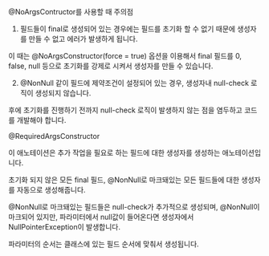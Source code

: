 @NoArgsContructor를 사용할 때 주의점
 

1. 필드들이 final로 생성되어 있는 경우에는 필드를 초기화 할 수 없기 때문에 생성자를 만들 수 없고 에러가 발생하게 됩니다.

 

이 때는 @NoArgsConstructor(force = true) 옵션을 이용해서 final 필드를 0, false, null 등으로 초기화를 강제로 시켜서 생성자를 만들 수 있습니다.

 

2. @NonNull 같이 필드에 제약조건이 설정되어 있는 경우, 생성자내 null-check 로직이 생성되지 않습니다.

 

후에 초기화를 진행하기 전까지 null-check 로직이 발생하지 않는 점을 염두하고 코드를 개발해야 합니다.

 

@RequiredArgsConstructor
 

이 애노테이션은 추가 작업을 필요로 하는 필드에 대한 생성자를 생성하는 애노테이션입니다.

 

초기화 되지 않은 모든 final 필드, @NonNull로 마크돼있는 모든 필드들에 대한 생성자를 자동으로 생성해줍니다.

 

@NonNull로 마크돼있는 필드들은 null-check가 추가적으로 생성되며, @NonNull이 마크되어 있지만, 파라미터에서 null값이 들어온다면 생성자에서 NullPointerException이 발생합니다.

 

파라미터의 순서는 클래스에 있는 필드 순서에 맞춰서 생성됩니다.
